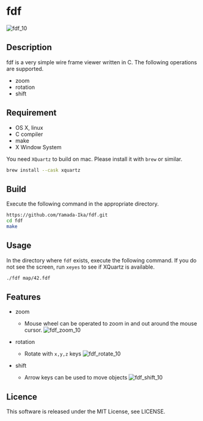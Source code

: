 # fdf

![fdf_10](https://user-images.githubusercontent.com/73375669/158502364-f950b6d3-907a-461b-b35f-db22a343fb97.gif)

## Description
fdf is a very simple wire frame viewer written in C.
The following operations are supported.

- zoom
- rotation
- shift

## Requirement
- OS X, linux
- C compiler
- make
- X Window System

You need `XQuartz` to build on mac. Please install it with `brew` or similar.

``` sh
brew install --cask xquartz
```

## Build
Execute the following command in the appropriate directory.

``` sh
https://github.com/Yamada-Ika/fdf.git
cd fdf
make
```

## Usage
In the directory where `fdf` exists, execute the following command.
If you do not see the screen, run `xeyes` to see if XQuartz is available.

``` sh
./fdf map/42.fdf
```

## Features
- zoom
  - Mouse wheel can be operated to zoom in and out around the mouse cursor.
![fdf_zoom_10](https://user-images.githubusercontent.com/73375669/158502220-280c1da1-5d8e-4839-8bed-15c85aa421a7.gif)

- rotation
  - Rotate with `x,y,z` keys
![fdf_rotate_10](https://user-images.githubusercontent.com/73375669/158502056-e99c2d3e-fa2c-4514-a297-c594ba09a83d.gif)

- shift
  - Arrow keys can be used to move objects
![fdf_shift_10](https://user-images.githubusercontent.com/73375669/158501926-ba6ebf3e-805a-4685-a11f-c356aaa56274.gif)

## Licence
This software is released under the MIT License, see LICENSE.
